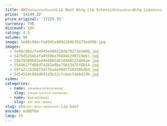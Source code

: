 ```yaml
---
title: ABSรถด้านหลังสปอยเลอร์Lip Boot Wing Lip Extensionด้านหลังหางWing Lipสปอยเลอร์สําหรับSUBARU WRX STI VA1 VA2 2015-2021
price: '14149.32'
price_original: '17255.33'
currency: THB
discount: 18%
rating: 4.5
volume: 96
image: Se98c99ecfe4945e489220db70273ed40Q.jpg
images:
  - Se98c99ecfe4945e489220db70273ed40Q.jpg
  - S475d52bbbafa4550be76684e290319ebl.jpg
  - S9e70589b92ed4e80b5d6104b8522480ae.jpg
  - S544617fd06d741b2a8ba75613475f8b14.jpg
  - S9fa2cf6260734ff6ade9807720430bdb9.jpg
  - Sd54554c892d841d3b12c7c4acfae8d19h.jpg
video: ''
categories:
  - name: รถยนต์และรถจักรยานยนต์
    slug: รถยนต-และรถจ-กรยานยนต
  - name: ชิ้นส่วนด้านนอก
    slug: นส-วนด-านนอก
slug: absรถด-านหล-งสปอยเลอร-lip-boot
encode: ooB8T8m
lang: th
---
```

  